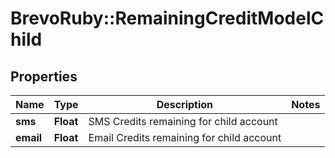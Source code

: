 # BrevoRuby::RemainingCreditModelChild

## Properties
Name | Type | Description | Notes
------------ | ------------- | ------------- | -------------
**sms** | **Float** | SMS Credits remaining for child account | 
**email** | **Float** | Email Credits remaining for child account | 


